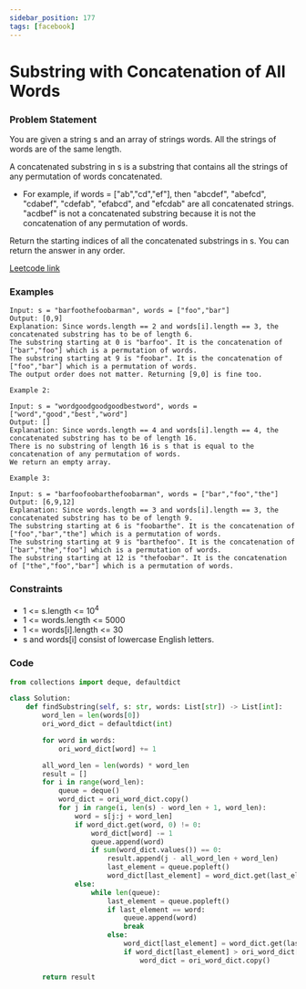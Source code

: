 ```yaml
---
sidebar_position: 177
tags: [facebook]
---
```


# Substring with Concatenation of All Words

### Problem Statement

You are given a string s and an array of strings words. All the strings of words are of the same length.

A concatenated substring in s is a substring that contains all the strings of any permutation of words concatenated.

- For example, if words = ["ab","cd","ef"], then "abcdef", "abefcd", "cdabef", "cdefab", "efabcd", and "efcdab" are all concatenated strings. "acdbef" is not a concatenated substring because it is not the concatenation of any permutation of words.

Return the starting indices of all the concatenated substrings in s. You can return the answer in any order.

[Leetcode link](https://leetcode.com/problems/substring-with-concatenation-of-all-words)

### Examples

```
Input: s = "barfoothefoobarman", words = ["foo","bar"]
Output: [0,9]
Explanation: Since words.length == 2 and words[i].length == 3, the concatenated substring has to be of length 6.
The substring starting at 0 is "barfoo". It is the concatenation of ["bar","foo"] which is a permutation of words.
The substring starting at 9 is "foobar". It is the concatenation of ["foo","bar"] which is a permutation of words.
The output order does not matter. Returning [9,0] is fine too.

Example 2:

Input: s = "wordgoodgoodgoodbestword", words = ["word","good","best","word"]
Output: []
Explanation: Since words.length == 4 and words[i].length == 4, the concatenated substring has to be of length 16.
There is no substring of length 16 is s that is equal to the concatenation of any permutation of words.
We return an empty array.

Example 3:

Input: s = "barfoofoobarthefoobarman", words = ["bar","foo","the"]
Output: [6,9,12]
Explanation: Since words.length == 3 and words[i].length == 3, the concatenated substring has to be of length 9.
The substring starting at 6 is "foobarthe". It is the concatenation of ["foo","bar","the"] which is a permutation of words.
The substring starting at 9 is "barthefoo". It is the concatenation of ["bar","the","foo"] which is a permutation of words.
The substring starting at 12 is "thefoobar". It is the concatenation of ["the","foo","bar"] which is a permutation of words.
```

### Constraints

- 1 <= s.length <= 10<sup>4</sup>
- 1 <= words.length <= 5000
- 1 <= words[i].length <= 30
- s and words[i] consist of lowercase English letters.

### Code

```python title="Python3 Code"
from collections import deque, defaultdict

class Solution:
    def findSubstring(self, s: str, words: List[str]) -> List[int]:
        word_len = len(words[0])
        ori_word_dict = defaultdict(int)

        for word in words:
            ori_word_dict[word] += 1

        all_word_len = len(words) * word_len
        result = []
        for i in range(word_len):
            queue = deque()
            word_dict = ori_word_dict.copy()
            for j in range(i, len(s) - word_len + 1, word_len):
                word = s[j:j + word_len]
                if word_dict.get(word, 0) != 0:
                    word_dict[word] -= 1
                    queue.append(word)
                    if sum(word_dict.values()) == 0:
                        result.append(j - all_word_len + word_len)
                        last_element = queue.popleft()
                        word_dict[last_element] = word_dict.get(last_element, 0) + 1
                else:
                    while len(queue):
                        last_element = queue.popleft()
                        if last_element == word:
                            queue.append(word)
                            break
                        else:
                            word_dict[last_element] = word_dict.get(last_element, 0) + 1
                            if word_dict[last_element] > ori_word_dict[last_element]:
                                word_dict = ori_word_dict.copy()

        return result
```
